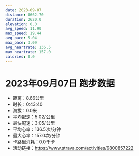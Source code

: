 ```yaml
---
date: 2023-09-07
distance: 8662.70
duration: 2620.0
elevation: 0.0
avg_speed: 11.90
max_speed: 19.44
avg_pace: 5.04
max_pace: 3.09
avg_heartrate: 136.5
max_heartrate: 157.0
calories: 0.0
---
```


# 2023年09月07日 跑步数据

- 距离：8.66公里
- 时长：0:43:40
- 海拔：0.0米
- 平均配速：5:02/公里
- 最快配速：3:05/公里
- 平均心率：136.5次/分钟
- 最大心率：157.0次/分钟
- 卡路里消耗：0.0千卡
- 活动链接：https://www.strava.com/activities/9800857222
